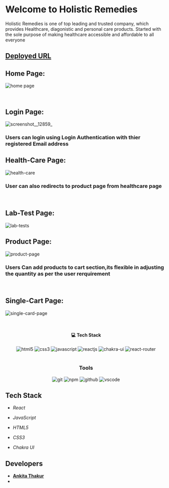 
# Welcome to Holistic Remedies
Holistic Remedies is one of top leading and trusted company, which provides Healthcare, diagonistic and personal care products. Started with the sole purpose of making healthcare accessible and affordable to all everyone

## [Deployed URL](https://holistic-remedies.netlify.app//)


## Home Page:
![home page](https://github-production-user-asset-6210df.s3.amazonaws.com/61157473/250628868-59e86f4c-379e-42b4-91e9-b8d2a2995548.png)


<br/>

## Login Page:
![screenshot__12859_](https://user-images.githubusercontent.com/105616033/201505479-f07d85e4-3ce1-4a5a-93d3-e9dbc2a4577b.png)

<h3>Users can login using Login Authentication with thier registered Email address</h3>

## Health-Care Page:
![health-care](https://user-images.githubusercontent.com/105616033/201505209-e7dbb557-2ce2-4a14-8e02-b854e3ca9c48.png)
<h3>User can also redirects to product page from healthcare page</h3>
<br/>

## Lab-Test Page:
![lab-tests](https://user-images.githubusercontent.com/105616033/201505496-88c9e837-1787-45ea-8e51-844b86ba4d92.png)

## Product Page:
![product-page](https://user-images.githubusercontent.com/105616033/201505218-58d13bff-cfc6-4b71-8804-5aaf1fc09aa1.png)
<h3>Users Can add products to cart section,its flexible in adjusting the quantity as per the user rerquirement</h3>
<br/>

## Single-Cart Page:
![single-card-page](https://user-images.githubusercontent.com/105616033/201505232-b0309d22-6666-4921-adb1-5ddcf0d56446.png)

<br/>
<h4 align="center">💻 Tech Stack</h4>
 <div align="center">
 <img src="https://img.shields.io/badge/html5-%23E34F26.svg?style=for-the-badge&logo=html5&logoColor=white" align="center" alt="html5">
 <img src = "https://img.shields.io/badge/css3-%231572B6.svg?style=for-the-badge&logo=css3&logoColor=white" align="center" alt="css3">
 <img src="https://img.shields.io/badge/javascript-%23323330.svg?style=for-the-badge&logo=javascript&logoColor=%23F7DF1E"  align="center" alt="javascript" />
 <img src="https://img.shields.io/badge/React-20232A?style=for-the-badge&logo=react&logoColor=61DAFB"  align="center" alt="reactjs" />
   <img src = "https://img.shields.io/badge/chakra ui-%234ED1C5.svg?style=for-the-badge&logo=chakraui&logoColor=white" align="center" alt="chakra-ui"/>
  <img src="https://img.shields.io/badge/React_Router-CA4245?style=for-the-badge&logo=react-router&logoColor=white"  align="center" alt="react-router" />
</div>
<br/>



<div align="center"><h3 align="center">Tools</h3> 
   <img src="https://img.shields.io/badge/netlify-%23000000.svg?style=for-the-badge&logo=netlify&logoColor=#00C7B7" align="center" alt="git"/>
  <img src = "https://img.shields.io/badge/NPM-%23000000.svg?style=for-the-badge&logo=npm&logoColor=white" align="center" alt="npm">
  <img src="https://img.shields.io/badge/GitHub-100000?style=for-the-badge&logo=github&logoColor=white"  align="center" alt="github"/>
   <img src="https://img.shields.io/badge/Visual%20Studio-5C2D91.svg?style=for-the-badge&logo=visual-studio&logoColor=white"  align="center" alt="vscode"/>
    
      
</div>







## Tech Stack 
- *React*


- *JavaScript*
- *HTML5*
- *CSS3*
- *Chakra UI*







## Developers

- **[Ankita Thakur](https://github.com/ankitatra)**
-
    

